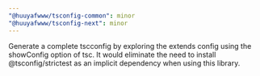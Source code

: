 ```yaml
---
"@huuyafwww/tsconfig-common": minor
"@huuyafwww/tsconfig-next": minor
---
```


Generate a complete tscconfig by exploring the extends config using the showConfig option of tsc.
It would eliminate the need to install @tsconfig/strictest as an implicit dependency when using this library.
